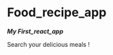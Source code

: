 # Food_recipe_app
***My First_react_app***

Search your delicious meals !

<img src="https://raw.githubusercontent.com/Subhom1/mygitsrc/master/src/gif/recipe_app.gif" alt="">

